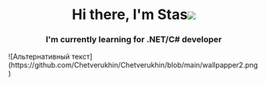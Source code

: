 <h1 align="center">Hi there, I'm Stas<img src="https://github.com/blackcater/blackcater/raw/main/images/Hi.gif" height="32"/></h1>
<h3 align="center">I'm currently learning for .NET/C# developer</h3>
![Альтернативный текст](https://github.com/Chetverukhin/Chetverukhin/blob/main/wallpapper2.png)
